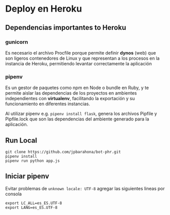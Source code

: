 # Deploy en Heroku

## Dependencias importantes to Heroku

### gunicorn
Es necesario el archivo Procfile porque permite definir **dynos** (web) que son ligeros contenedores de Linux y que representan a los procesos en la instancia de Heroku, permitiendo levantar correctamente la aplicación

### pipenv
Es un gestor de paquetes como npm en Node o bundle en Ruby, y te permite aislar las dependencias de los proyectos en ambientes independientes con **virtualenv**, facilitando la exportación y su funcionamiento en diferentes instancias. 

Al utilizar pipenv e.g. `pipenv install flask`, genera los archivos Pipfile y Pipfile.lock que son las dependencias del ambiente generado para la aplicación.

## Run Local

```
git clone https://github.com/jpbarahona/bot-phr.git
pipenv install
pipenv run python app.js
```

## Iniciar pipenv

Evitar problemas de `unknown locale: UTF-8` agregar las siguientes lineas por consola

```
export LC_ALL=es_ES.UTF-8
export LANG=es_ES.UTF-8
```
